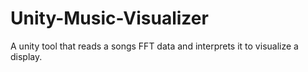 # Unity-Music-Visualizer
A unity tool that reads a songs FFT data and interprets it to visualize a display.
